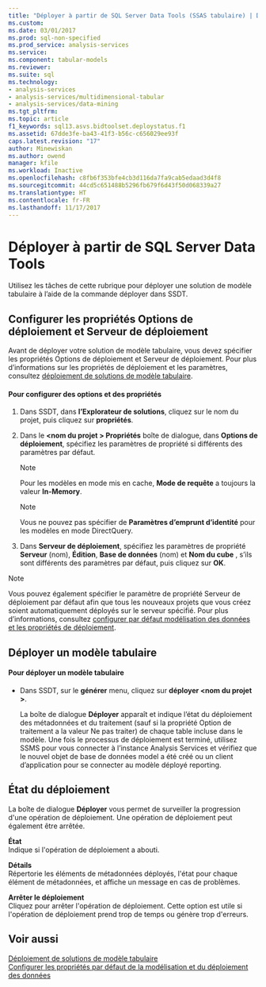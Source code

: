 ```yaml
---
title: "Déployer à partir de SQL Server Data Tools (SSAS tabulaire) | Documents Microsoft"
ms.custom: 
ms.date: 03/01/2017
ms.prod: sql-non-specified
ms.prod_service: analysis-services
ms.service: 
ms.component: tabular-models
ms.reviewer: 
ms.suite: sql
ms.technology:
- analysis-services
- analysis-services/multidimensional-tabular
- analysis-services/data-mining
ms.tgt_pltfrm: 
ms.topic: article
f1_keywords: sql13.asvs.bidtoolset.deploystatus.f1
ms.assetid: 67dde3fe-ba43-41f3-b56c-c656029ee93f
caps.latest.revision: "17"
author: Minewiskan
ms.author: owend
manager: kfile
ms.workload: Inactive
ms.openlocfilehash: c8fb6f353bfe4cb3d116da7fa9cab5edaad3d4f8
ms.sourcegitcommit: 44cd5c651488b5296fb679f6d43f50d068339a27
ms.translationtype: HT
ms.contentlocale: fr-FR
ms.lasthandoff: 11/17/2017
---
```

# <a name="deploy-from-sql-server-data-tools"></a>Déployer à partir de SQL Server Data Tools
  Utilisez les tâches de cette rubrique pour déployer une solution de modèle tabulaire à l’aide de la commande déployer dans SSDT.  
  
##  <a name="bkmk_deploy"></a> Configurer les propriétés Options de déploiement et Serveur de déploiement  
 Avant de déployer votre solution de modèle tabulaire, vous devez spécifier les propriétés Options de déploiement et Serveur de déploiement. Pour plus d’informations sur les propriétés de déploiement et les paramètres, consultez [déploiement de solutions de modèle tabulaire](../../analysis-services/tabular-models/tabular-model-solution-deployment-ssas-tabular.md).  
  
#### <a name="to-configure-options-and-properties"></a>Pour configurer des options et des propriétés  
  
1.  Dans SSDT, dans **l’Explorateur de solutions**, cliquez sur le nom du projet, puis cliquez sur **propriétés**.  
  
2.  Dans le  **\<nom du projet > Propriétés** boîte de dialogue, dans **Options de déploiement**, spécifiez les paramètres de propriété si différents des paramètres par défaut.  
  
    > [!NOTE]  
    >  Pour les modèles en mode mis en cache, **Mode de requête** a toujours la valeur **In-Memory**.  
  
    > [!NOTE]  
    >  Vous ne pouvez pas spécifier de **Paramètres d’emprunt d’identité** pour les modèles en mode DirectQuery.  
  
3.  Dans **Serveur de déploiement**, spécifiez les paramètres de propriété **Serveur** (nom), **Édition**, **Base de données** (nom) et **Nom du cube** , s’ils sont différents des paramètres par défaut, puis cliquez sur **OK**.  
  
> [!NOTE]  
>  Vous pouvez également spécifier le paramètre de propriété Serveur de déploiement par défaut afin que tous les nouveaux projets que vous créez soient automatiquement déployés sur le serveur spécifié. Pour plus d’informations, consultez [configurer par défaut modélisation des données et les propriétés de déploiement](../../analysis-services/tabular-models/configure-default-data-modeling-and-deployment-properties-ssas-tabular.md).  
  
##  <a name="bkmk_deploy_proc"></a>Déployer un modèle tabulaire  
  
#### <a name="to-deploy-a-tabular-model"></a>Pour déployer un modèle tabulaire
  
-   Dans SSDT, sur le **générer** menu, cliquez sur **déployer \<nom du projet >**.  
  
     La boîte de dialogue **Déployer** apparaît et indique l’état du déploiement des métadonnées et du traitement (sauf si la propriété Option de traitement a la valeur Ne pas traiter) de chaque table incluse dans le modèle. Une fois le processus de déploiement est terminé, utilisez SSMS pour vous connecter à l’instance Analysis Services et vérifiez que le nouvel objet de base de données model a été créé ou un client d’application pour se connecter au modèle déployé reporting.  
  
##  <a name="bkmk_deploy_status"></a> État du déploiement  
 La boîte de dialogue **Déployer** vous permet de surveiller la progression d'une opération de déploiement. Une opération de déploiement peut également être arrêtée.  
  
 **État**  
 Indique si l'opération de déploiement a abouti.  
  
 **Détails**  
 Répertorie les éléments de métadonnées déployés, l'état pour chaque élément de métadonnées, et affiche un message en cas de problèmes.  
  
 **Arrêter le déploiement**  
 Cliquez pour arrêter l'opération de déploiement. Cette option est utile si l'opération de déploiement prend trop de temps ou génère trop d'erreurs.  
  
## <a name="see-also"></a>Voir aussi  
 [Déploiement de solutions de modèle tabulaire](../../analysis-services/tabular-models/tabular-model-solution-deployment-ssas-tabular.md)   
 [Configurer les propriétés par défaut de la modélisation et du déploiement des données](../../analysis-services/tabular-models/configure-default-data-modeling-and-deployment-properties-ssas-tabular.md)  
  
  
